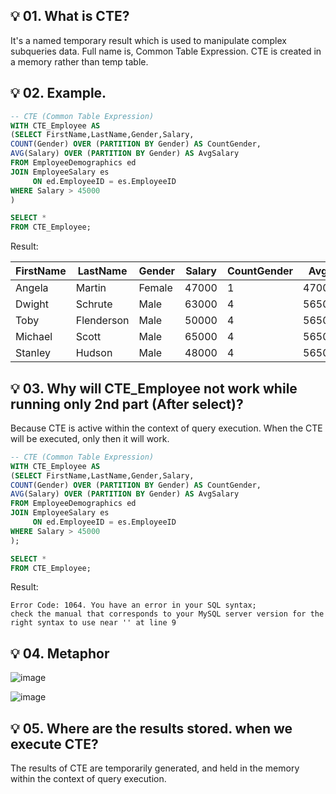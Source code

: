 ## 💡 01. What is CTE?

It's a named temporary result which is used to manipulate complex subqueries data. Full name is, Common Table Expression. CTE is created in a memory rather than temp table.



## 💡 02. Example.


```SQL
-- CTE (Common Table Expression)
WITH CTE_Employee AS
(SELECT FirstName,LastName,Gender,Salary,
COUNT(Gender) OVER (PARTITION BY Gender) AS CountGender,
AVG(Salary) OVER (PARTITION BY Gender) AS AvgSalary
FROM EmployeeDemographics ed 
JOIN EmployeeSalary es 
     ON ed.EmployeeID = es.EmployeeID 
WHERE Salary > 45000
)

SELECT *
FROM CTE_Employee;
```




Result:


| FirstName | LastName  | Gender | Salary | CountGender | AvgSalary   |
|-----------|-----------|--------|--------|-------------|-------------|
| Angela    | Martin    | Female | 47000  | 1           | 47000.0000 |
| Dwight    | Schrute   | Male   | 63000  | 4           | 56500.0000 |
| Toby      | Flenderson| Male   | 50000  | 4           | 56500.0000 |
| Michael   | Scott     | Male   | 65000  | 4           | 56500.0000 |
| Stanley   | Hudson    | Male   | 48000  | 4           | 56500.0000 |




## 💡 03. Why will CTE_Employee not work while running only 2nd part (After select)?


Because CTE is active within the context of query execution. When the CTE will be executed, only then it will work. 




```SQL
-- CTE (Common Table Expression)
WITH CTE_Employee AS
(SELECT FirstName,LastName,Gender,Salary,
COUNT(Gender) OVER (PARTITION BY Gender) AS CountGender,
AVG(Salary) OVER (PARTITION BY Gender) AS AvgSalary
FROM EmployeeDemographics ed 
JOIN EmployeeSalary es 
     ON ed.EmployeeID = es.EmployeeID 
WHERE Salary > 45000
); 

SELECT *
FROM CTE_Employee;
```



Result:

```Error
Error Code: 1064. You have an error in your SQL syntax;
check the manual that corresponds to your MySQL server version for the right syntax to use near '' at line 9
```




## 💡 04. Metaphor





![image](https://github.com/zizanayub/SQL-101/assets/65456659/d6060d20-1de0-43ec-acf1-fbc403a266d7)




![image](https://github.com/zizanayub/SQL-101/assets/65456659/055cc58a-6098-41a7-a402-2110e68a8d62)







## 💡 05. Where are the results stored. when we execute CTE?

The results of CTE are temporarily generated, and held in the memory within the context of query execution. 
